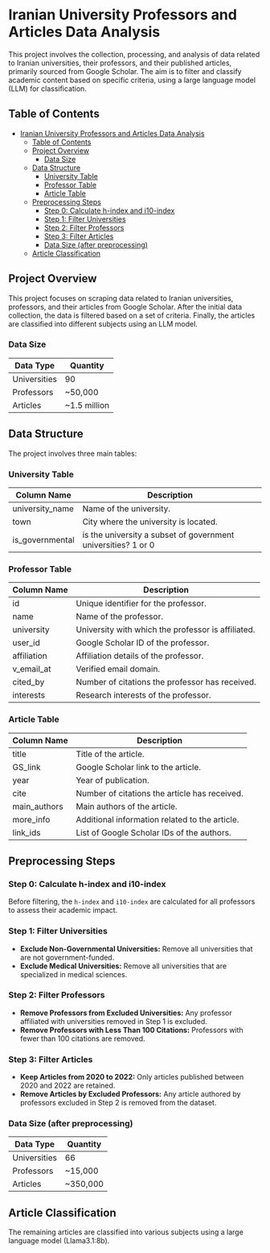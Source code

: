 # Iranian University Professors and Articles Data Analysis

This project involves the collection, processing, and analysis of data related to Iranian universities, their professors, and their published articles, primarily sourced from Google Scholar. The aim is to filter and classify academic content based on specific criteria, using a large language model (LLM) for classification.

## Table of Contents

- [Iranian University Professors and Articles Data Analysis](#iranian-university-professors-and-articles-data-analysis)
  - [Table of Contents](#table-of-contents)
  - [Project Overview](#project-overview)
    - [Data Size](#data-size)
  - [Data Structure](#data-structure)
    - [University Table](#university-table)
    - [Professor Table](#professor-table)
    - [Article Table](#article-table)
  - [Preprocessing Steps](#preprocessing-steps)
    - [Step 0: Calculate h-index and i10-index](#step-0-calculate-h-index-and-i10-index)
    - [Step 1: Filter Universities](#step-1-filter-universities)
    - [Step 2: Filter Professors](#step-2-filter-professors)
    - [Step 3: Filter Articles](#step-3-filter-articles)
    - [Data Size (after preprocessing)](#data-size-after-preprocessing)
  - [Article Classification](#article-classification)

## Project Overview

This project focuses on scraping data related to Iranian universities, professors, and their articles from Google Scholar. After the initial data collection, the data is filtered based on a set of criteria. Finally, the articles are classified into different subjects using an LLM model.

### Data Size

| Data Type   | Quantity  |
|-------------|-----------|
| Universities| 90        |
| Professors  | ~50,000   |
| Articles    | ~1.5 million |

## Data Structure

The project involves three main tables:

### University Table

| Column Name     | Description                                |
|-----------------|--------------------------------------------|
| university_name | Name of the university.                    |
| town            | City where the university is located.      |
| is_governmental  | is the university a subset of government universities? 1 or 0|

### Professor Table

| Column Name   | Description                                       |
|---------------|---------------------------------------------------|
| id            | Unique identifier for the professor.              |
| name          | Name of the professor.                            |
| university    | University with which the professor is affiliated.|
| user_id       | Google Scholar ID of the professor.               |
| affiliation   | Affiliation details of the professor.             |
| v_email_at    | Verified email domain.                            |
| cited_by      | Number of citations the professor has received.   |
| interests     | Research interests of the professor.              |

### Article Table

| Column Name | Description                                       |
|-------------|---------------------------------------------------|
| title       | Title of the article.                             |
| GS_link     | Google Scholar link to the article.               |
| year        | Year of publication.                              |
| cite        | Number of citations the article has received.     |
| main_authors| Main authors of the article.                      |
| more_info   | Additional information related to the article.    |
| link_ids    | List of Google Scholar IDs of the authors.        |

## Preprocessing Steps

### Step 0: Calculate h-index and i10-index

Before filtering, the `h-index` and `i10-index` are calculated for all professors to assess their academic impact.

### Step 1: Filter Universities

- **Exclude Non-Governmental Universities:** Remove all universities that are not government-funded.
- **Exclude Medical Universities:** Remove all universities that are specialized in medical sciences.

### Step 2: Filter Professors

- **Remove Professors from Excluded Universities:** Any professor affiliated with universities removed in Step 1 is excluded.
- **Remove Professors with Less Than 100 Citations:** Professors with fewer than 100 citations are removed.

### Step 3: Filter Articles

- **Keep Articles from 2020 to 2022:** Only articles published between 2020 and 2022 are retained.
- **Remove Articles by Excluded Professors:** Any article authored by professors excluded in Step 2 is removed from the dataset.

### Data Size (after preprocessing)

| Data Type   | Quantity  |
|-------------|-----------|
| Universities| 66        |
| Professors  | ~15,000   |
| Articles    | ~350,000  |

## Article Classification

The remaining articles are classified into various subjects using a large language model (Llama3.1:8b).
